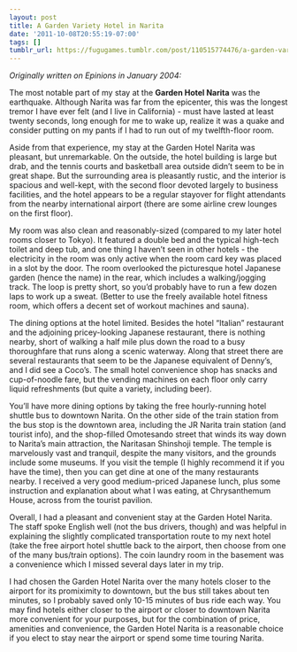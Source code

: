 ```yaml
---
layout: post
title: A Garden Variety Hotel in Narita
date: '2011-10-08T20:55:19-07:00'
tags: []
tumblr_url: https://fugugames.tumblr.com/post/110515774476/a-garden-variety-hotel-in-narita
---
```

_Originally written on Epinions in January 2004:_

The most notable part of my stay at the **Garden Hotel Narita** was the earthquake. Although Narita was far from the epicenter, this was the longest tremor I have ever felt (and I live in California) - must have lasted at least twenty seconds, long enough for me to wake up, realize it was a quake and consider putting on my pants if I had to run out of my twelfth-floor room.

Aside from that experience, my stay at the Garden Hotel Narita was pleasant, but unremarkable. On the outside, the hotel building is large but drab, and the tennis courts and basketball area outside didn’t seem to be in great shape. But the surrounding area is pleasantly rustic, and the interior is spacious and well-kept, with the second floor devoted largely to business facilities, and the hotel appears to be a regular stayover for flight attendants from the nearby international airport (there are some airline crew lounges on the first floor).

My room was also clean and reasonably-sized (compared to my later hotel rooms closer to Tokyo). It featured a double bed and the typical high-tech toilet and deep tub, and one thing I haven’t seen in other hotels - the electricity in the room was only active when the room card key was placed in a slot by the door. The room overlooked the picturesque hotel Japanese garden (hence the name) in the rear, which includes a walking/jogging track. The loop is pretty short, so you’d probably have to run a few dozen laps to work up a sweat. (Better to use the freely available hotel fitness room, which offers a decent set of workout machines and sauna).

The dining options at the hotel limited. Besides the hotel “Italian” restaurant and the adjoining pricey-looking Japanese restaurant, there is nothing nearby, short of walking a half mile plus down the road to a busy thoroughfare that runs along a scenic waterway. Along that street there are several restaurants that seem to be the Japanese equivalent of Denny’s, and I did see a Coco’s. The small hotel convenience shop has snacks and cup-of-noodle fare, but the vending machines on each floor only carry liquid refreshments (but quite a variety, including beer).

You’ll have more dining options by taking the free hourly-running hotel shuttle bus to downtown Narita. On the other side of the train station from the bus stop is the downtown area, including the JR Narita train station (and tourist info), and the shop-filled Omotesando street that winds its way down to Narita’s main attraction, the Naritasan Shinshoji temple. The temple is marvelously vast and tranquil, despite the many visitors, and the grounds include some museums. If you visit the temple (I highly recommend it if you have the time), then you can get dine at one of the many restaurants nearby. I received a very good medium-priced Japanese lunch, plus some instruction and explanation about what I was eating, at Chrysanthemum House, across from the tourist pavilion.

Overall, I had a pleasant and convenient stay at the Garden Hotel Narita. The staff spoke English well (not the bus drivers, though) and was helpful in explaining the slightly complicated transportation route to my next hotel (take the free airport hotel shuttle back to the airport, then choose from one of the many bus/train options). The coin laundry room in the basement was a convenience which I missed several days later in my trip.

I had chosen the Garden Hotel Narita over the many hotels closer to the airport for its promiximity to downtown, but the bus still takes about ten minutes, so I probably saved only 10-15 minutes of bus ride each way. You may find hotels either closer to the airport or closer to downtown Narita more convenient for your purposes, but for the combination of price, amenities and convenience, the Garden Hotel Narita is a reasonable choice if you elect to stay near the airport or spend some time touring Narita.

